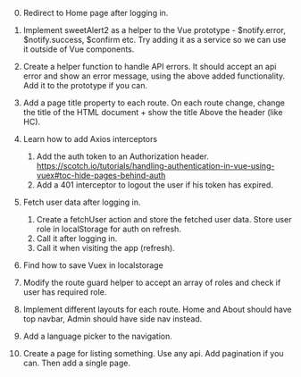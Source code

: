 0. Redirect to Home page after logging in.

1. Implement sweetAlert2 as a helper to the Vue prototype - $notify.error, $notify.success, $confirm etc. Try adding it as a service so we can use it outside of Vue components.

2. Create a helper function to handle API errors. It should accept an api error and show an error message, using the above added functionality. Add it to the prototype if you can.

3. Add a page title property to each route. On each route change, change the title of the HTML document + show the title Above the header (like HC).

4. Learn how to add Axios interceptors
    1. Add the auth token to an Authorization header.
https://scotch.io/tutorials/handling-authentication-in-vue-using-vuex#toc-hide-pages-behind-auth
    2. Add a 401 interceptor to logout the user if his token has expired.
 

5. Fetch user data after logging in. 
	1. Create a fetchUser action and store the fetched user data. Store user role in localStorage for auth on refresh.
	2. Call it after logging in.
	3. Call it when visiting the app (refresh).

6. Find how to save Vuex in localstorage

7. Modify the route guard helper to accept an array of roles and check if user has required role.

8. Implement different layouts for each route. Home and About should have top navbar, Admin should have side nav instead.

9. Add a language picker to the navigation.

10. Create a page for listing something. Use any api. Add pagination if you can. Then add a single page.
